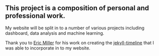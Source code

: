 ## This project is a composition of personal and professional work.

My website will be split in to a number of various projects including dashboard, data analysis and machine learning.


Thank you to [Eric Miller](https://github.com/SimplGy) for his work on creating the [jekyll-timeline](https://github.com/SimplGy/jekyll-timeline) that I was able to incorporate in to my website.
